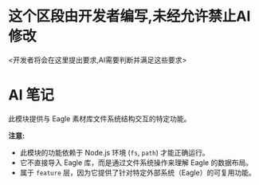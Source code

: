 # 这个区段由开发者编写,未经允许禁止AI修改
<开发者将会在这里提出要求,AI需要判断并满足这些要求>

# AI 笔记

此模块提供与 Eagle 素材库文件系统结构交互的特定功能。

**注意:**
-   此模块的功能依赖于 Node.js 环境 (`fs`, `path`) 才能正确运行。
-   它不直接导入 Eagle 库，而是通过文件系统操作来理解 Eagle 的数据布局。
-   属于 `feature` 层，因为它提供了针对特定外部系统（Eagle）的可复用功能。 